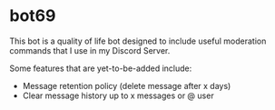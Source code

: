 # bot69
This bot is a quality of life bot designed to include useful moderation commands that I use in my Discord Server.

Some features that are yet-to-be-added include:
- Message retention policy (delete message after x days)
- Clear message history up to x messages or @ user